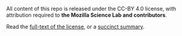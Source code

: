All content of this repo is released under the CC-BY 4.0 license, with attribution required to **the Mozilla Science Lab and contributors**.

Read the [full-text of the license](https://creativecommons.org/licenses/by/4.0/legalcode), or a [succinct summary](https://creativecommons.org/licenses/by/4.0/).
